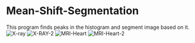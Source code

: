 # Mean-Shift-Segmentation
This program finds peaks in the histogram and segment image based on it.![X-ray](https://user-images.githubusercontent.com/12070437/161892552-2f6a7ecd-1986-4cb2-bc5b-b9613e0e43c7.jpg)
![X-RAY-2](https://user-images.githubusercontent.com/12070437/161892560-b7133af1-9438-47ee-b653-6b9fb971768a.png)
![MRI-Heart](https://user-images.githubusercontent.com/12070437/161892573-918615c4-4e47-4585-9e32-c06f4adbd3e7.jpg)
![MRI-Heart-2](https://user-images.githubusercontent.com/12070437/161892579-e518aba7-a2ae-49c8-8fc7-e8014aa720a4.png)
